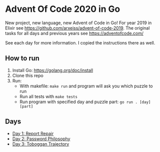 # Advent Of Code 2020 in Go

New project, new language, new Advent of Code in Go! For year 2019 in Elixir see https://github.com/arxeiss/advent-of-code-2019.
The original tasks for all days and previous years see https://adventofcode.com/

See each day for more information. I copied the instructions there as well.

## How to run

1. Install Go: https://golang.org/doc/install
1. Clone this repo
1. Run:
    - With makefile: `make run` and program will ask you which puzzle to run
    - Run all tests with `make tests`
    - Run program with specified day and puzzle part: `go run . [day] [part]`

## Days
- [Day 1: Report Repair](/day1)
- [Day 2: Password Philosophy](/day2)
- [Day 3: Toboggan Trajectory](/day3)
